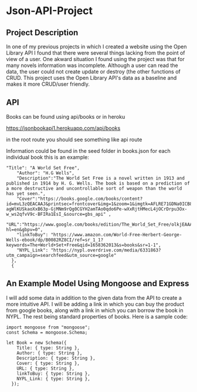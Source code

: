 # Json-API-Project

## Project Description 

In one of my previous projects in which I created a website using the Open Library API I found that there were several things lacking from the point of view of a user. One akward situation I found using the project was that for many novels information was incomplete. Although a user can read the data, the user could not create update or destroy (the other functions of CRUD. This project uses the Open Library API's data as a baseline and makes it more CRUD/user friendly. 


## API

Books can be found using api/books or in heroku

https://jsonbookapi1.herokuapp.com/api/books



in the root route you should see something like api route


Information could be found in the seed folder in books.json for each individual book this is an example:



```
"Title": "A World Set Free",
    "Author": "H.G Wells",
    "Description":"The World Set Free is a novel written in 1913 and published in 1914 by H. G. Wells. The book is based on a prediction of a more destructive and uncontrollable sort of weapon than the world has yet seen.", 
    "Cover":"https://books.google.com/books/content?id=mvL3zQEACAAJ&printsec=frontcover&img=1&zoom=1&imgtk=AFLRE71GDNa0ICB8kyXYQPci7OgoyFeah7ukDXf0qjWnMYxu-agWlKUSkaoXxB63p-GjMNm9rQg0CGYH2amTAo0qdo6Pe-wXxRjtHMecL4jOCrDrpu3Ox-w_ws2qfvV9c-BFIRa1EsI_&source=gbs_api" ,
    "URL":"https://www.google.com/books/edition/The_World_Set_Free/olkjEAAAQBAJ?hl=en&gbpv=0",
    "linkToBuy": "https://www.amazon.com/World-Free-Herbert-George-Wells-ebook/dp/B0082RZ8CI/ref=sr_1_1?keywords=The+World+Set+Free&qid=1658362013&s=books&sr=1-1",
    "NYPL_Link": "https://nypl.overdrive.com/media/6331863?utm_campaign=searchfeed&utm_source=google"
  },
  {
  ```



## An Example Model Using Mongoose and Express
I will add some data in addition to the given data from the API to create a more intuitive API. I will be adding a link in which you can buy the product from google books, along with a link in which you can borrow the book in NYPL. The rest being standard properties of books.
Here is a sample code:

```
import mongoose from "mongoose";
const Schema = mongoose.Schema;

let Book = new Schema({
    Title: { type: String },
    Author: { type: String },
    Description: { type: String },
    Cover: { type: String },
    URL: { type: String },
    linkToBuy: { type: String },
    NYPL_Link: { type: String },
  });
```
